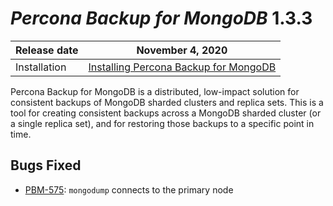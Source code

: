 # *Percona Backup for MongoDB* 1.3.3

| Release date | November 4, 2020  |
|------------- | ---------------|
| Installation | [Installing Percona Backup for MongoDB](../installation.md) |


Percona Backup for MongoDB is a distributed, low-impact solution for consistent backups of MongoDB
sharded clusters and replica sets. This is a tool for creating consistent backups
across a MongoDB sharded cluster (or a single replica set), and for restoring
those backups to a specific point in time.

## Bugs Fixed

* [PBM-575](https://jira.percona.com/browse/PBM-575): `mongodump` connects to the primary node
